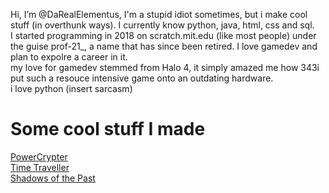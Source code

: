 Hi, I’m @DaRealElementus, I'm a stupid idiot sometimes, but i make cool stuff (in overthunk ways). I currently know python, java, html, css and sql.<br>
I started programming in 2018 on scratch.mit.edu (like most people) under the guise prof-21_, a name that has since been retired. I love gamedev and plan to expolre a career in it.<br>
my love for gamedev stemmed from Halo 4, it simply amazed me how 343i put such a resouce intensive game onto an outdating hardware. <br>
i love python (insert sarcasm)

# Some cool stuff I made
[PowerCrypter](https://github.com/DaRealElementus/Power_crypter)<br>
[Time Traveller](https://github.com/DaRealElementus/TimeTraveller)<br>
[Shadows of the Past](https://github.com/DaRealElementus/Fantasy-Land-2023_Year-10)
